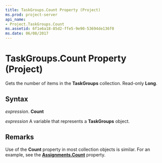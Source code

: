 ```yaml
---
title: TaskGroups.Count Property (Project)
ms.prod: project-server
api_name:
- Project.TaskGroups.Count
ms.assetid: 6f1e6a18-85d2-ffe5-9e90-53694de136f0
ms.date: 06/08/2017
---
```



# TaskGroups.Count Property (Project)

Gets the number of items in the  **TaskGroups** collection. Read-only **Long**.


## Syntax

 _expression_. **Count**

 _expression_ A variable that represents a **TaskGroups** object.


## Remarks

Use of the  **Count** property in most collection objects is similar. For an example, see the **[Assignments.Count](Project.Assignments.Count.md)** property.


